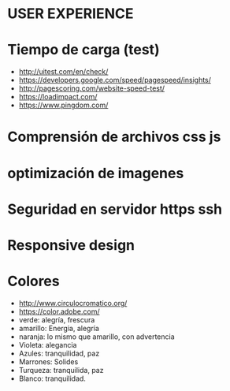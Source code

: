 # USER EXPERIENCE

# Tiempo de carga (test)
* http://uitest.com/en/check/ 
* https://developers.google.com/speed/pagespeed/insights/
* http://pagescoring.com/website-speed-test/
* https://loadimpact.com/
* https://www.pingdom.com/

# Comprensión de archivos css js
# optimización de imagenes
# Seguridad en servidor https ssh
# Responsive design
# Colores
* http://www.circulocromatico.org/
* https://color.adobe.com/
* verde: alegría, frescura
* amarillo: Energia, alegría
* naranja: lo mismo que amarillo, con advertencia
* Violeta: alegancia
* Azules: tranquilidad, paz
* Marrones: Solides
* Turqueza: tranquilida, paz
* Blanco: tranquilidad.

